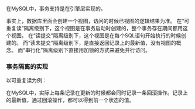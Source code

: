 
在MySQL中，事务支持是在引擎层实现的。


事实上，数据库里面会创建一个视图，访问的时候已视图的逻辑结果为准。
在“可重复读”隔离级别下，这个视图是在事务启动时创建的，整个事务存在期间都用这个视图。
在“读提交”隔离级别下，这个视图是在每个SQL语句开始执行的时候创建的。
而“读未提交”隔离级别下，是直接返回记录上的最新值，没有视图的概念。
而“串行化”隔离级别下直接用加锁的方式来避免并行访问。




### 事务隔离的实现

以可重复读为例：

在MySQL中，实际上每条记录在更新的时候都会同时记录一条回滚操作。记录上的最新值，通过回滚操作，都可以得到前一个状态的值。

